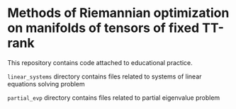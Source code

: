 Methods of Riemannian optimization on manifolds of tensors of fixed TT-rank
=================
This repository contains code attached to educational practice.

`linear_systems` directory contains files related to systems of 
linear equations solving problem

`partial_evp` directory contains files related to partial 
eigenvalue problem